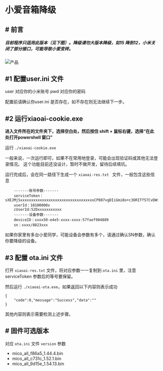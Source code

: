 # 小爱音箱降级 #

## # 前言

##### 目前程序只适用此版本（见下图）。降级请勿大版本降级，如15 降到12，小米关闭了部分接口，可能导致小爱变砖。

![产品](https://p3.toutiaoimg.com/origin/2b28e00034d22d5c3cb25 "产品")


## #1 配置user.ini 文件 ##

user 对应你的小米账号
pwd 对应你的密码

配置前请确认你user.ini 是否存在，如不存在则无法继续下一步。

## #2 运行xiaoai-cookie.exe ##

**进入文件所在的文件夹下，选择空白处，然后按住 shift + 鼠标右键，选择“在此处打开powershell 窗口”**

运行 ```./xiaoai-cookie.exe```

一般来说，一次运行即可，如果不在常用地登录，可能会出现验证码或其他无法登录情况。
这个功能目前还没设计，暂时不做开发，留待后续填坑。

运行完成后，会在同一路径下生成一个 ``xiaoai-res.txt `` 文件，一般包含这些信息

```
    -------账号参数-------
    serviceToken：sXEJMjSxxxxxxxxxxxxxxxxxxxxxxxxxxxxxxxxxxCP807vgDIiGmi8o+c3ORITf57CvDWs9JBW2Zodvd8EaoqrSWKNe3c1z/xxxxxxxxxxxxxxxxxxxxxxxxxxxxxxxxxxxxxxxxxxxxxxxxxxxxxxxxxxxxxx==
    userId：10100000x 
    cUserId:52Dxxxxxxxxxxx
    -------设备参数-------
    deviceID：xxxx50-e4e5-xxxx-xxxx-57faef904889
    sn：xxxx/8823xxx 
``` 

如果你家里有多台小爱同学，可能设备会参数有多个，请通过确认SN参数，确认你要降级的设备。

## #3 配置 ota.ini 文件 ##

打开 ` xiaoai-res.txt ` 文件，将对应参数一一复制到 ` ota.ini ` 里，注意serviceToken 参数后的等号要保留。

然后运行 ` ./xiaoai-ota.exe `，如果返回以下内容则表示成功

```
{
    "code":0,"message":"Success","data":""
}
```

其他内容则表示需要检测上述步骤。

## # 固件可选版本 
对应 `` ota.ini `` 文件 ``version`` 参数


 - mico_all_f86a5_1.44.4.bin
 - mico_all_c731c_1.52.1.bin
 - mico_all_9d15e_1.54.13.bin
